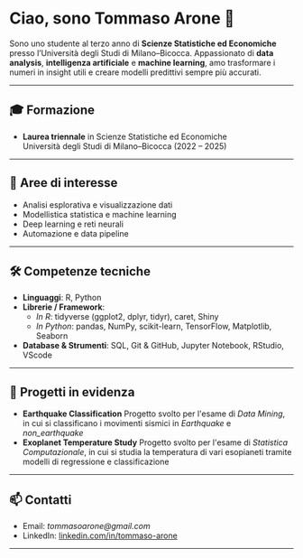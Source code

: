 # Ciao, sono Tommaso Arone 👋

Sono uno studente al terzo anno di **Scienze Statistiche ed Economiche** presso l’Università degli Studi di Milano–Bicocca. Appassionato di **data analysis**, **intelligenza artificiale** e **machine learning**, amo trasformare i numeri in insight utili e creare modelli predittivi sempre più accurati.

---

## 🎓 Formazione
- **Laurea triennale** in Scienze Statistiche ed Economiche  
  Università degli Studi di Milano–Bicocca (2022 – 2025)

---

## 🔬 Aree di interesse
- Analisi esplorativa e visualizzazione dati  
- Modellistica statistica e machine learning  
- Deep learning e reti neurali  
- Automazione e data pipeline  

---

## 🛠️ Competenze tecniche
- **Linguaggi**: R, Python  
- **Librerie / Framework**:  
  - *In R*: tidyverse (ggplot2, dplyr, tidyr), caret, Shiny  
  - *In Python*: pandas, NumPy, scikit-learn, TensorFlow, Matplotlib, Seaborn  
- **Database & Strumenti**: SQL, Git & GitHub, Jupyter Notebook, RStudio, VScode

---

## 🚀 Progetti in evidenza
- **Earthquake Classification**
  Progetto svolto per l'esame di _Data Mining_, in cui si classificano i movimenti sismici in _Earthquake_ e _non_earthquake_
- **Exoplanet Temperature Study**
  Progetto svolto per l'esame di _Statistica Computazionale_, in cui si studia la temperatura di vari esopianeti tramite modelli di regressione e classificazione   

---

## 📫 Contatti
- Email: _tommasoarone@gmail.com_
- LinkedIn: [linkedin.com/in/tommaso-arone](https://linkedin.com)

---
